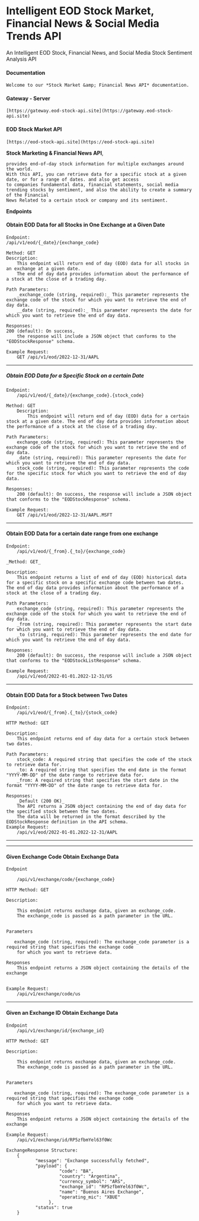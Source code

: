 # Intelligent EOD Stock Market, Financial News & Social Media Trends API

An Intelligent EOD Stock, Financial News, and Social Media Stock Sentiment Analysis API


#### Documentation

    Welcome to our *Stock Market &amp; Financial News API* documentation. 
    
#### Gateway - Server

    [https://gateway.eod-stock-api.site](https://gateway.eod-stock-api.site)

#### EOD Stock Market API

    [https://eod-stock-api.site](https://eod-stock-api.site)

    
**Stock Marketing & Financial News API**,

    provides end-of-day stock information for multiple exchanges around the world. 
    With this API, you can retrieve data for a specific stock at a given date, or for a range of dates. and also get access
    to companies fundamental data, financial statements, social media trending stocks by sentiment, and also the ability to create a summary of the Financial 
    News Related to a certain stock or company and its sentiment.



**Endpoints**
#### Obtain EOD Data for all Stocks in One Exchange at a Given Date
    Endpoint:
    /api/v1/eod/{_date}/{exchange_code}
    
    Method: GET 
    Description:
        This endpoint will return end of day (EOD) data for all stocks in an exchange at a given date. 
        The end of day data provides information about the performance of a stock at the close of a trading day.
    
    Path Parameters: 
        _exchange_code (string, required):_ This parameter represents the exchange code of the stock for which you want to retrieve the end of day data. 
        __date (string, required):_ This parameter represents the date for which you want to retrieve the end of day data.
    
    Responses: 
    200 (default): On success, 
        the response will include a JSON object that conforms to the "EODStockResponse" schema.

    Example Request: 
        GET /api/v1/eod/2022-12-31/AAPL

----------------------------------------------------------------------------------------------------------------------------------------

##### Obtain EOD Data for a Specific Stock on a certain Date
    Endpoint:  
        /api/v1/eod/{_date}/{exchange_code}.{stock_code}
    
    Method: GET 
        Description:
            This endpoint will return end of day (EOD) data for a certain stock at a given date. The end of day data provides information about the performance of a stock at the close of a trading day.
    
    Path Parameters: 
        exchange_code (string, required): This parameter represents the exchange code of the stock for which you want to retrieve the end of day data. 
        _date (string, required): This parameter represents the date for which you want to retrieve the end of day data. 
        stock_code (string, required): This parameter represents the code for the specific stock for which you want to retrieve the end of day data.
    
    Responses: 
        200 (default): On success, the response will include a JSON object that conforms to the "EODStockResponse" schema.

    Example Request: 
        GET /api/v1/eod/2022-12-31/AAPL.MSFT

----------------------------------------------------------------------------------------------------------------------------------------
#### Obtain EOD Data for a certain date range from one exchange
    Endpoint:
        /api/v1/eod/{_from}.{_to}/{exchange_code}
    
    _Method: GET_
    
    Description: 
        This endpoint returns a list of end of day (EOD) historical data for a specific stock on a specific exchange code between two dates. The end of day data provides information about the performance of a stock at the close of a trading day.
    
    Path Parameters: 
        exchange_code (string, required): This parameter represents the exchange code of the stock for which you want to retrieve the end of day data. 
        _from (string, required): This parameter represents the start date for which you want to retrieve the end of day data. 
        _to (string, required): This parameter represents the end date for which you want to retrieve the end of day data.
    
    Responses: 
        200 (default): On success, the response will include a JSON object that conforms to the "EODStockListResponse" schema.
    
    Example Request: 
        /api/v1/eod/2022-01-01.2022-12-31/US

----------------------------------------------------------------------------------------------------------------------------------------
#### Obtain EOD Data for a Stock between Two Dates
    Endpoint:
        /api/v1/eod/{_from}.{_to}/{stock_code}
    
    HTTP Method: GET
    
    Description: 
        This endpoint returns end of day data for a certain stock between two dates.
    
    Path Parameters: 
        stock_code: A required string that specifies the code of the stock to retrieve data for. 
        _to: A required string that specifies the end date in the format "YYYY-MM-DD" of the date range to retrieve data for. 
        _from: A required string that specifies the start date in the format "YYYY-MM-DD" of the date range to retrieve data for.
    
    Responses: 
        _Default (200 OK)_ 
        The API returns a JSON object containing the end of day data for the specified stock between the two dates. 
        The data will be returned in the format described by the EODStockResponse definition in the API schema.
    Example Request: 
        /api/v1/eod/2022-01-01.2022-12-31/AAPL

----------------------------------------------------------------------------------------------------------------------------------------

----------------------------------------------------------------------------------------------------------------------------------------
#### Given Exchange Code Obtain Exchange Data
    Endpoint
    
        /api/v1/exchange/code/{exchange_code}
    
    HTTP Method: GET
    
    Description:
    
        This endpoint returns exchange data, given an exchange_code.  
        The exchange_code is passed as a path parameter in the URL.
    
    
    Parameters
    
       exchange_code (string, required): The exchange_code parameter is a required string that specifies the exchange code 
        for which you want to retrieve data.
    
    Responses
        This endpoint returns a JSON object containing the details of the exchange 
    
    
    Example Request: 
        /api/v1/exchange/code/us

----------------------------------------------------------------------------------------------------------------------------------------
#### Given an Exchange ID Obtain Exchange Data
    Endpoint
        /api/v1/exchange/id/{exchange_id}
    
    HTTP Method: GET
    
    Description:
    
        This endpoint returns exchange data, given an exchange_code.  
        The exchange_code is passed as a path parameter in the URL.
    
    
    Parameters
    
       exchange_code (string, required): The exchange_code parameter is a required string that specifies the exchange code 
        for which you want to retrieve data.
    
    Responses
        This endpoint returns a JSON object containing the details of the exchange 

    Example Request: 
        /api/v1/exchange/id/RP5zfbmYel63f0Wc

    ExchangeResponse Structure:
        {
               "message": "Exchange successfully fetched",
               "payload": {
                        "code": "BA",
                        "country": "Argentina",
                        "currency_symbol": "ARS",
                        "exchange_id": "RP5zfbmYel63f0Wc",
                        "name": "Buenos Aires Exchange",
                        "operating_mic": "XBUE"
                    },
               "status": true
        }


